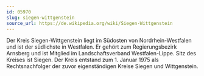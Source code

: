 ```yaml
---
id: 05970
slug: siegen-wittgenstein
source_url: https://de.wikipedia.org/wiki/Siegen-Wittgenstein
---
```


Der Kreis Siegen-Wittgenstein liegt im Südosten von Nordrhein-Westfalen und ist der südlichste in Westfalen. Er gehört zum Regierungsbezirk Arnsberg und ist Mitglied im Landschaftsverband Westfalen-Lippe. Sitz des Kreises ist Siegen. Der Kreis entstand zum 1. Januar 1975 als Rechtsnachfolger der zuvor eigenständigen Kreise Siegen und Wittgenstein.
